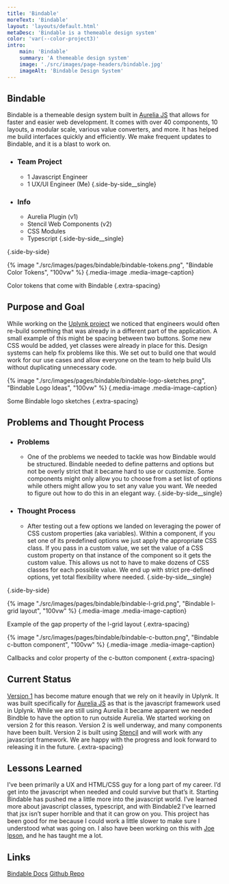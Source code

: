 ```yaml
---
title: 'Bindable'
moreText: 'Bindable'
layout: 'layouts/default.html'
metaDesc: 'Bindable is a themeable design system'
color: 'var(--color-project3)'
intro:
    main: 'Bindable'
    summary: 'A themeable design system'
    image: './src/images/page-headers/bindable.jpg'
    imageAlt: 'Bindable Design System'
---
```


## Bindable

Bindable is a themeable design system built in [Aurelia JS](https://aurelia.io/) that allows for faster and easier web development. It comes with over 40 components, 10 layouts, a modular scale, various value converters, and more. It has helped me build interfaces quickly and efficiently. We make frequent updates to Bindable, and it is a blast to work on.

- ### Team Project
    - 1 Javascript Engineer
    - 1 UX/UI Engineer (Me)
  {.side-by-side__single}

- ### Info
    - Aurelia Plugin (v1)
    - Stencil Web Components (v2)
    - CSS Modules
    - Typescript
  {.side-by-side__single}

{.side-by-side}

{% image "./src/images/pages/bindable/bindable-tokens.png", "Bindable Color Tokens", "100vw" %}
{.media-image .media-image-caption}

Color tokens that come with Bindable
{.extra-spacing}

## Purpose and Goal

While working on the [Uplynk project](/uplynk) we noticed that engineers would often re-build something that was already in a different part of the application. A small example of this might be spacing between two buttons. Some new CSS would be added, yet classes were already in place for this. Design systems can help fix problems like this. We set out to build one that would work for our use cases and allow everyone on the team to help build UIs without duplicating unnecessary code.

{% image "./src/images/pages/bindable/bindable-logo-sketches.png", "Bindable Logo Ideas", "100vw" %}
{.media-image .media-image-caption}

Some Bindable logo sketches
{.extra-spacing}

## Problems and Thought Process

- ### Problems
    - One of the problems we needed to tackle was how Bindable would be structured. Bindable needed to define patterns and options but not be overly strict that it became hard to use or customize. Some components might only allow you to choose from a set list of options while others might allow you to set any value you want. We needed to figure out how to do this in an elegant way.
  {.side-by-side__single}

- ### Thought Process
    - After testing out a few options we landed on leveraging the power of CSS custom properties (aka variables). Within a component, if you set one of its predefined options we just apply the appropriate CSS class. If you pass in a custom value, we set the value of a CSS custom property on that instance of the component so it gets the custom value. This allows us not to have to make dozens of CSS classes for each possible value. We end up with strict pre-defined options, yet total flexibility where needed.
  {.side-by-side__single}

{.side-by-side}

{% image "./src/images/pages/bindable/bindable-l-grid.png", "Bindable l-grid layout", "100vw" %}
{.media-image .media-image-caption}

Example of the gap property of the l-grid layout
{.extra-spacing}

{% image "./src/images/pages/bindable/bindable-c-button.png", "Bindable c-button component", "100vw" %}
{.media-image .media-image-caption}

Callbacks and color property of the c-button component
{.extra-spacing}

## Current Status

[Version 1](https://bindable-ui.com/) has become mature enough that we rely on it heavily in Uplynk. It was built specifically for [Aurelia JS](https://aurelia.io/) as that is the javascript framework used in Uplynk. While we are still using Aurelia it became apparent we needed Bindble to have the option to run outside Aurelia. We started working on version 2 for this reason. Version 2 is well underway, and many components have been built. Version 2 is built using [Stencil](https://stenciljs.com/docs/introduction) and will work with any javascript framework. We are happy with the progress and look forward to releasing it in the future.
{.extra-spacing}

## Lessons Learned

I’ve been primarily a UX and HTML/CSS guy for a long part of my career. I’d get into the javascript when needed and could survive but that’s it. Starting Bindable has pushed me a little more into the javascript world. I’ve learned more about javascript classes, typescript, and with Bindable2 I’ve learned that jsx isn’t super horrible and that it can grow on you. This project has been good for me because I could work a little slower to make sure I understood what was going on. I also have been working on this with [Joe Ipson](https://www.linkedin.com/in/joeipson), and he has taught me a lot.  

## Links

[Bindable Docs](https://bindable-ui.com)
[Github Repo](https://github.com/bindable-ui/bindable)